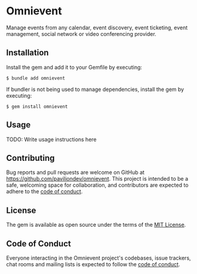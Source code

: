 # Omnievent

Manage events from any calendar, event discovery, event ticketing, event management, social network or video conferencing provider.

## Installation

Install the gem and add it to your Gemfile by executing:

    $ bundle add omnievent

If bundler is not being used to manage dependencies, install the gem by executing:

    $ gem install omnievent

## Usage

TODO: Write usage instructions here

## Contributing

Bug reports and pull requests are welcome on GitHub at https://github.com/paviliondev/omnievent. This project is intended to be a safe, welcoming space for collaboration, and contributors are expected to adhere to the [code of conduct](https://github.com/paviliondev/omnievent/blob/main/CODE_OF_CONDUCT.md).

## License

The gem is available as open source under the terms of the [MIT License](https://opensource.org/licenses/MIT).

## Code of Conduct

Everyone interacting in the Omnievent project's codebases, issue trackers, chat rooms and mailing lists is expected to follow the [code of conduct](https://github.com/paviliondev/omnievent/blob/main/CODE_OF_CONDUCT.md).
